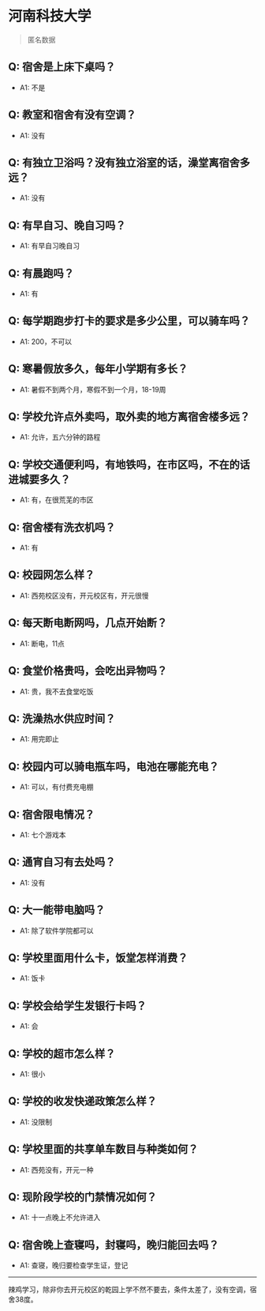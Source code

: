 # 河南科技大学
> 匿名数据
## Q: 宿舍是上床下桌吗？
- A1: 不是
## Q: 教室和宿舍有没有空调？
- A1: 没有
## Q: 有独立卫浴吗？没有独立浴室的话，澡堂离宿舍多远？
- A1: 没有
## Q: 有早自习、晚自习吗？
- A1: 有早自习晚自习
## Q: 有晨跑吗？
- A1: 有
## Q: 每学期跑步打卡的要求是多少公里，可以骑车吗？
- A1: 200，不可以
## Q: 寒暑假放多久，每年小学期有多长？
- A1: 暑假不到两个月，寒假不到一个月，18-19周
## Q: 学校允许点外卖吗，取外卖的地方离宿舍楼多远？
- A1: 允许，五六分钟的路程
## Q: 学校交通便利吗，有地铁吗，在市区吗，不在的话进城要多久？
- A1: 有，在很荒芜的市区
## Q: 宿舍楼有洗衣机吗？
- A1: 有
## Q: 校园网怎么样？
- A1: 西苑校区没有，开元校区有，开元很慢
## Q: 每天断电断网吗，几点开始断？
- A1: 断电，11点
## Q: 食堂价格贵吗，会吃出异物吗？
- A1: 贵，我不去食堂吃饭
## Q: 洗澡热水供应时间？
- A1: 用完即止
## Q: 校园内可以骑电瓶车吗，电池在哪能充电？
- A1: 可以，有付费充电棚
## Q: 宿舍限电情况？
- A1: 七个游戏本
## Q: 通宵自习有去处吗？
- A1: 没有
## Q: 大一能带电脑吗？
- A1: 除了软件学院都可以
## Q: 学校里面用什么卡，饭堂怎样消费？
- A1: 饭卡
## Q: 学校会给学生发银行卡吗？
- A1: 会
## Q: 学校的超市怎么样？
- A1: 很小
## Q: 学校的收发快递政策怎么样？
- A1: 没限制
## Q: 学校里面的共享单车数目与种类如何？
- A1: 西苑没有，开元一种
## Q: 现阶段学校的门禁情况如何？
- A1: 十一点晚上不允许进入
## Q: 宿舍晚上查寝吗，封寝吗，晚归能回去吗？
- A1: 查寝，晚归要检查学生证，登记
***
辣鸡学习，除非你去开元校区的乾园上学不然不要去，条件太差了，没有空调，宿舍38度。